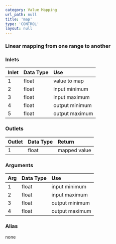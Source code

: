 ```yaml
---
category: Value Mapping
url_path: null
title: 'map'
type: 'CONTROL'
layout: null
---
```


### Linear mapping from one range to another

### Inlets

| Inlet | Data Type | Use            |
|:------|:----------|:---------------|
| 1     | float     | value to map   |
| 2     | float     | input minimum  |
| 3     | float     | input maximum  |
| 4     | float     | output minimum |
| 5     | float     | output maximum |

### Outlets

| Outlet | Data Type | Return       |
|:-------|:----------|:-------------|
| 1      | float     | mapped value |

### Arguments

| Arg | Data Type | Use            |
|:----|:----------|:---------------|
| 1   | float     | input minimum  |
| 2   | float     | input maximum  |
| 3   | float     | output minimum |
| 4   | float     | output maximum |

### Alias 

none
